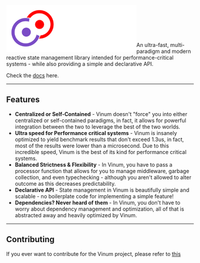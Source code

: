 <img align = "left" width = 350 src="gh-assets/Banner.svg">


<br><br><br><br><br>
An ultra-fast, multi-paradigm and modern reactive state management library intended for performance-critical systems - while also providing a simple and declarative API.

Check the [docs](https://plothan.github.io/Vinum/) here.
___
## Features

* **Centralized or Self-Contained** - Vinum doesn't "force" you into either centralized or self-contained paradigms, in fact, it allows for powerful integration between the two to leverage the best of the two worlds.
* **Ultra speed for Performance critical systems** - Vinum is insanely optimized to yield benchmark results that don't exceed 1.3us, in fact, most of the results were lower than a microsecond. Due to this incredible speed, Vinum is the best of its kind for performance critical systems.
* **Balanced Strictness & Flexibility** - In Vinum, you have to pass a processor function that allows for you to manage middleware, garbage collection, and even typechecking - although you aren't allowed to alter outcome as this decreases predictability.
* **Declarative API** - State management in Vinum is beautifully simple and scalable - no boilerplate code for implementing a simple feature!
* **Dependencies? Never heard of them** - In Vinum, you don't have to worry about dependency management and optimization, all of that is abstracted away and heavily optimized by Vinum.
___

## Contributing

If you ever want to contribute for the Vinum project, please refer to [this](CONTRIBUTING.MD)
